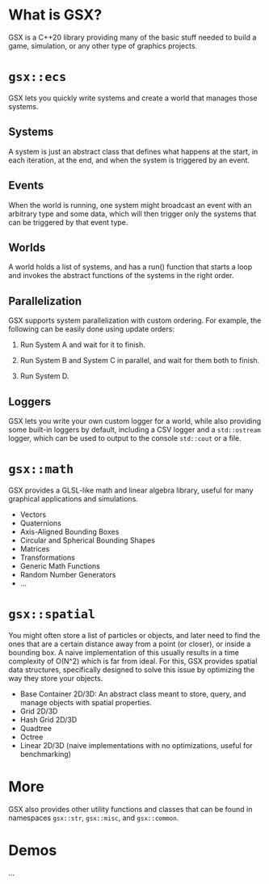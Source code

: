 # What is GSX?

GSX is a C++20 library providing many of the basic stuff needed to build a game, simulation, or any other type of graphics projects.

# `gsx::ecs`

GSX lets you quickly write systems and create a world that manages those systems.

## Systems

A system is just an abstract class that defines what happens at the start, in each iteration, at the end, and when the system is triggered by an event.

## Events

When the world is running, one system might broadcast an event with an arbitrary type and some data, which will then trigger only the systems that can be triggered by that event type.

## Worlds

A world holds a list of systems, and has a run() function that starts a loop and invokes the abstract functions of the systems in the right order.

## Parallelization

GSX supports system parallelization with custom ordering. For example, the following can be easily done using update orders:

1. Run System A and wait for it to finish.

2. Run System B and System C in parallel, and wait for them both to finish.

3. Run System D.

## Loggers

GSX lets you write your own custom logger for a world, while also providing some built-in loggers by default, including a CSV logger and a `std::ostream` logger, which can be used to output to the console `std::cout` or a file.

# `gsx::math`

GSX provides a GLSL-like math and linear algebra library, useful for many graphical applications and simulations.

- Vectors
- Quaternions
- Axis-Aligned Bounding Boxes
- Circular and Spherical Bounding Shapes
- Matrices
- Transformations
- Generic Math Functions
- Random Number Generators
- ...

# `gsx::spatial`

You might often store a list of particles or objects, and later need to find the ones that are a certain distance away from a point (or closer), or inside a bounding box. A naive implementation of this usually results in a time complexity of O(N^2) which is far from ideal. For this, GSX provides spatial data structures, specifically designed to solve this issue by optimizing the way they store your objects.

- Base Container 2D/3D: An abstract class meant to store, query, and manage objects with spatial properties.
- Grid 2D/3D
- Hash Grid 2D/3D
- Quadtree
- Octree
- Linear 2D/3D (naive implementations with no optimizations, useful for benchmarking)

# More

GSX also provides other utility functions and classes that can be found in namespaces `gsx::str`, `gsx::misc`, and `gsx::common`.

# Demos

...
